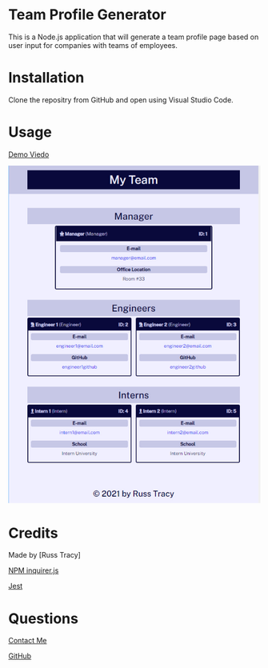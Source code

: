 # Team Profile Generator
    
This is a Node.js application that will generate a team profile page based on user input for companies with teams of employees.

# Installation

Clone the repositry from GitHub and open using Visual Studio Code.

# Usage 
[Demo Viedo](https://drive.google.com/file/d/1xA6N26Q5aexqq9W16pUl6gKMe6Degp7E/view?usp=sharing)

![alt text](./assets/images/ScreenShot.jpg)

# Credits

Made by [Russ Tracy]

[NPM inquirer.js](https://www.npmjs.com/package/inquirer)

[Jest](https://jestjs.io/)

# Questions

[Contact Me](russ_tracy@comcast.net)

[GitHub](https://github.com/russtracy)
